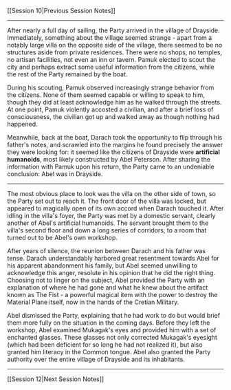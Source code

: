 [[Session 10|Previous Session Notes]]

---

After nearly a full day of sailing, the Party arrived in the village of Drayside. Immediately, something about the village seemed strange - apart from a notably large villa on the opposite side of the village, there seemed to be no structures aside from private residences. There were no shops, no temples, no artisan facilities, not even an inn or tavern. Pamuk elected to scout the city and perhaps extract some useful information from the citizens, while the rest of the Party remained by the boat.

During his scouting, Pamuk observed increasingly strange behavior from the citizens. None of them seemed capable or willing to speak to him, though they did at least acknowledge him as he walked through the streets. At one point, Pamuk violently accosted a civilian, and after a brief loss of consciousness, the civilian got up and walked away as though nothing had happened. 

Meanwhile, back at the boat, Darach took the opportunity to flip through his father's notes, and scrawled into the margins he found precisely the answer they were looking for: it seemed like the citizens of Drayside were **artificial humanoids**, most likely constructed by Abel Peterson. After sharing the information with Pamuk upon his return, the Party came to an undeniable conclusion: Abel was in Drayside. 

---

The most obvious place to look was the villa on the other side of town, so the Party set out to reach it. The front door of the villa was locked, but appeared to magically open of its own accord when Darach touched it. After idling in the villa's foyer, the Party was met by a domestic servant, clearly another of Abel's artificial humanoids. The servant brought them to the villa's second floor and down a long series of corridors, to a room that turned out to be Abel's own workshop.

After years of silence, the reunion between Darach and his father was tense. Darach understandably harbored great resentment towards Abel for his apparent abandonment his family, but Abel seemed unwilling to acknowledge this anger, resolute in his opinion that he did the right thing. Choosing not to linger on the subject, Abel provided the Party with an explanation of where he had gone and what he knew about the artifact known as The Fist - a powerful magical item with the power to destroy the Material Plane itself, now in the hands of the Cretian Military.

Abel dismissed the Party, explaining that he had work to do but would brief them more fully on the situation in the coming days. Before they left the workshop, Abel examined Mukagak's eyes and provided him with a set of enchanted glasses. These glasses not only corrected Mukagak's eyesight (which had been deficient for so long he had not realized it), but also granted him literacy in the Common tongue. Abel also granted the Party authority over the entire village of Drayside and its inhabitants.

---

[[Session 12|Next Session Notes]]